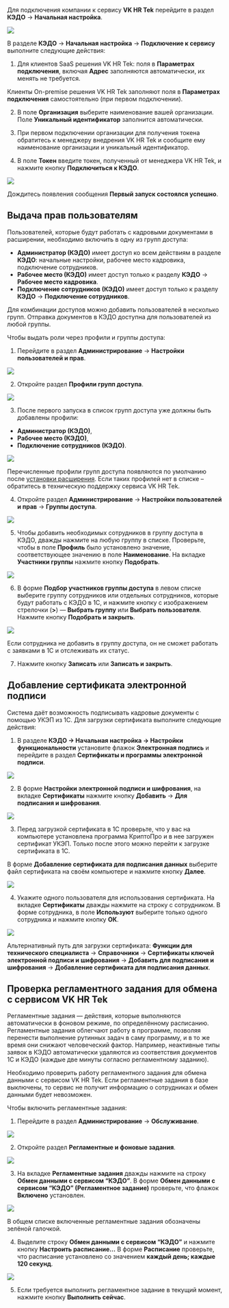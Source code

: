 Для подключения компании к сервису **VK HR Tek** перейдите в раздел **КЭДО** → **Начальная настройка**.

![](./assets/settings_kedo.png)

В разделе **КЭДО** → **Начальная настройка** → **Подключение к сервису** выполните следующие действия:

1. Для клиентов SaaS решения VK HR Tek: поля в **Параметрах подключения**, включая **Адрес** заполняются автоматически, их менять не требуется. 

Клиенты On-premise решения VK HR Tek заполняют поля в **Параметрах подключения**  самостоятельно (при первом подключении).

2. В поле **Организация** выберите наименование вашей организации. Поле **Уникальный идентификатор** заполнится автоматически.

2. При первом подключении организации для получения токена обратитесь к менеджеру внедрения VK HR Tek и сообщите ему наименование организации и уникальный идентификатор. 

3. В поле **Токен** введите токен, полученный от менеджера VK HR Tek, и нажмите кнопку **Подключиться к КЭДО**.

![](./assets/connect.png)

Дождитесь появления сообщения **Первый запуск состоялся успешно**.

##  **Выдача прав пользователям**

Пользователей, которые будут работать с кадровыми документами в расширении, необходимо включить в одну из групп доступа:

* **Администратор (КЭДО)** имеет доступ ко всем действиям в разделе **КЭДО**: начальные настройки, рабочее место кадровика, подключение сотрудников.  
* **Рабочее место (КЭДО)** имеет доступ только к разделу **КЭДО** → **Рабочее место кадровика**.   
* **Подключение сотрудников (КЭДО)** имеет доступ только к разделу **КЭДО** → **Подключение сотрудников**.

Для комбинации доступов можно добавить пользователей в несколько групп. Отправка документов в  КЭДО доступна для пользователей из любой группы.

Чтобы выдать роли через профили и группы доступа:

1. Перейдите в раздел **Администрирование** → **Настройки пользователей и прав**.

![](./assets/user.png)

2. Откройте раздел **Профили групп доступа**.

![](./assets/profile.png)

3. После первого запуска в список групп доступа уже должны быть добавлены профили:

* **Администратор (КЭДО)**,   
* **Рабочее место (КЭДО)**,  
* **Подключение сотрудников (КЭДО)**.

![](./assets/list_profile.png)

Перечисленные профили групп доступа появляются по умолчанию после [установки расширения](/ru/1C/admin/start). Если таких профилей нет в списке – обратитесь в техническую поддержку сервиса VK HR Tek.

4. Откройте раздел **Администрирование** → **Настройки пользователей и прав** → **Группы доступа**.

![](./assets/groups_user.png)

5. Чтобы добавить необходимых сотрудников в группу доступа в КЭДО, дважды нажмите на любую группу в списке. Проверьте, чтобы в поле **Профиль** было установлено значение, соответствующее значению в поле **Наименование**. На вкладке **Участники группы** нажмите кнопку **Подобрать**. 

![](./assets/admin.png)

6. В форме **Подбор участников группы доступа** в левом списке выберите группу сотрудников или отдельных сотрудников, которые будут работать с КЭДО в 1С, и нажмите кнопку с изображением стрелочки (**>**) — **Выбрать группу** или **Выбрать пользователя**. Нажмите кнопку **Подобрать и закрыть**.

![](./assets/podbor.png)

Если сотрудника не добавить в группу доступа, он не сможет работать с заявками в 1С и отслеживать их статус. 

7. Нажмите кнопку **Записать** или **Записать и закрыть**. 

##  **Добавление сертификата электронной подписи**

Система даёт возможность подписывать кадровые документы с помощью УКЭП из 1С. Для загрузки сертификата выполните следующие действия:

1.  В разделе **КЭДО → Начальная настройка → Настройки функциональности** установите флажок **Электронная подпись** и перейдите в раздел **Сертификаты и программы электронной подписи**.

![](./assets/sign.png)

2. В форме **Настройки электронной подписи и шифрования**, на вкладке **Сертификаты** нажмите кнопку **Добавить** → **Для подписания и шифрования**.

![](./assets/add_sign.png)

3. Перед загрузкой сертификата в 1С проверьте, что у вас на компьютере установлена программа КриптоПро и в нее загружен сертификат УКЭП. Только после этого можно перейти к загрузке сертификата в 1С.

В форме **Добавление сертификата для подписания данных** выберите файл сертификата на своём компьютере и нажмите кнопку **Далее**.

![](./assets/list_sert.png)

4. Укажите одного пользователя для использования сертификата. На вкладке **Сертификаты** дважды нажмите на строку с сотрудником. В форме сотрудника, в поле **Используют** выберите только одного сотрудника и нажмите кнопку **ОК**.

![](./assets/list_user.png)

Альтернативный путь для загрузки сертификата: **Функции для технического специалиста** → **Справочники** → **Сертификаты ключей электронной подписи и шифрования** → **Добавить для подписания и шифрования** → **Добавление сертификата для подписания данных**.

##  **Проверка регламентного задания для обмена с сервисом VK HR Tek**

Регламентные задания — действия, которые выполняются автоматически в фоновом режиме, по определённому расписанию. Регламентные задания облегчают работу в программе, позволяя перенести выполнение рутинных задач в саму программу, и в то же время они снижают человеческий фактор. Например, неактивные типы заявок в КЭДО автоматически удаляются из соответствия документов 1С и КЭДО (каждые две минуты согласно регламентному заданию).

Необходимо проверить работу регламентного задания для обмена данными с сервисом VK HR Tek. Если регламентные задания  в базе выключены, то сервис не получит информацию о сотрудниках и обмен данными будет невозможен.

Чтобы включить регламентные задания: 

1. Перейдите в раздел **Администрирование** → **Обслуживание**.

![](./assets/service.png)

2. Откройте раздел **Регламентные и фоновые задания**.

![](./assets/reglament.png)


3. На вкладке **Регламентные задания** дважды нажмите на строку **Обмен данными с сервисом “КЭДО”**. В форме **Обмен данными с сервисом “КЭДО” (Регламентное задание)** проверьте, что флажок **Включено** установлен.

![](./assets/obmen.png)

В общем списке включенные регламентные задания обозначены зелёной галочкой.

4. Выделите строку **Обмен данными с сервисом “КЭДО”** и нажмите кнопку **Настроить расписание…** В форме **Расписание** проверьте, что расписание установлено со значением **каждый день; каждые 120 секунд**.

![](./assets/raspisanie.png)

5. Если требуется выполнить регламентное задание в текущий момент, нажмите кнопку **Выполнить сейчас**. 

